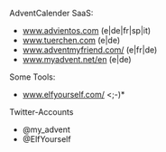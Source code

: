 AdventCalender SaaS:

* www.advientos.com (e|de|fr|sp|it)
* www.tuerchen.com (e|de)
* www.adventmyfriend.com/ (e|fr|de) 
* www.myadvent.net/en (e|de)

Some Tools:
* www.elfyourself.com/ <;-)*

Twitter-Accounts
* @my_advent
* @ElfYourself
